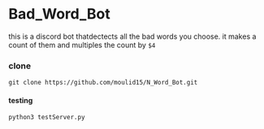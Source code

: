 # Bad_Word_Bot
this is a discord bot thatdectects all the bad words you choose. it makes a count of them and multiples the count by `$4`

### clone
```
git clone https://github.com/moulid15/N_Word_Bot.git

```
#### testing
```
python3 testServer.py

```


